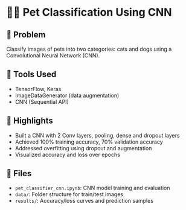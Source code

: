 # 🐶🐱 Pet Classification Using CNN

## 📌 Problem
Classify images of pets into two categories: cats and dogs using a Convolutional Neural Network (CNN).

## 🔧 Tools Used
- TensorFlow, Keras
- ImageDataGenerator (data augmentation)
- CNN (Sequential API)

## 🚀 Highlights
- Built a CNN with 2 Conv layers, pooling, dense and dropout layers
- Achieved 100% training accuracy, 70% validation accuracy
- Addressed overfitting using dropout and augmentation
- Visualized accuracy and loss over epochs

## 📁 Files
- `pet_classifier_cnn.ipynb`: CNN model training and evaluation
- `data/`: Folder structure for train/test images
- `results/`: Accuracy/loss curves and prediction samples
